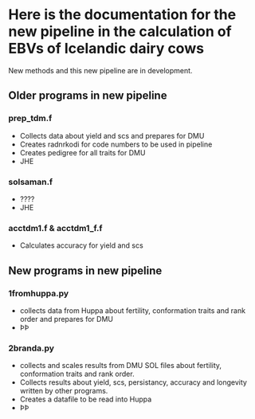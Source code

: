 # Here is the documentation for the new pipeline in the calculation of EBVs of Icelandic dairy cows

New methods and this new pipeline are in development. 


## Older programs in new pipeline
### prep_tdm.f 
  - Collects data about yield and scs and prepares for DMU
  - Creates radnrkodi for code numbers to be used in pipeline
  - Creates pedigree for all traits for DMU
  - JHE

### solsaman.f
  - ????
  - JHE

### acctdm1.f & acctdm1_f.f
  - Calculates accuracy for yield and scs

## New programs in new pipeline

### 1fromhuppa.py 
  - collects data from Huppa about fertility, conformation traits and rank order and prepares for DMU
  - ÞÞ
### 2branda.py 
  - collects and scales results from DMU SOL files about fertility, conformation traits and rank order. 
  - Collects results about yield, scs, persistancy, accuracy and longevity written by other programs.
  - Creates a datafile to be read into Huppa
  - ÞÞ
  
  
